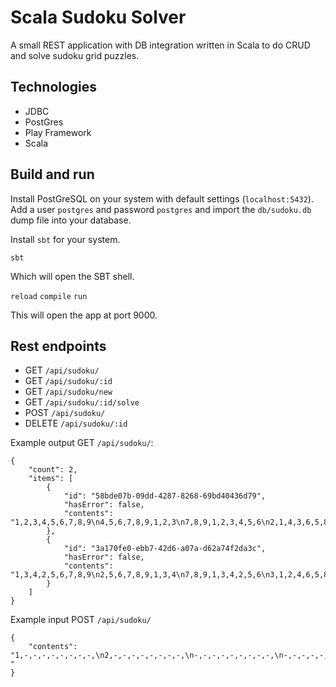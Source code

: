 # Scala Sudoku Solver
A small REST application with DB integration written in Scala to do CRUD and solve sudoku grid puzzles.

## Technologies
- JDBC
- PostGres
- Play Framework
- Scala


## Build and run
Install PostGreSQL on your system with default settings (`localhost:5432`).
Add a user `postgres` and password `postgres` and import the `db/sudoku.db` dump file into
your database.

Install `sbt` for your system.

`sbt`

Which will open the SBT shell.

`reload`
`compile`
`run`

This will open the app at port 9000.

## Rest endpoints
- GET `/api/sudoku/`
- GET `/api/sudoku/:id`
- GET `/api/sudoku/new`
- GET `/api/sudoku/:id/solve`
- POST `/api/sudoku/`
- DELETE `/api/sudoku/:id`

Example output GET `/api/sudoku/`:

```
{
    "count": 2,
    "items": [
        {
            "id": "58bde07b-09dd-4287-8268-69bd40436d79",
            "hasError": false,
            "contents": "1,2,3,4,5,6,7,8,9\n4,5,6,7,8,9,1,2,3\n7,8,9,1,2,3,4,5,6\n2,1,4,3,6,5,8,9,7\n3,6,5,8,9,7,2,1,4\n8,9,7,2,1,4,3,6,5\n5,3,1,6,4,2,9,7,8\n6,4,2,9,7,8,5,3,1\n9,7,8,5,3,1,6,4,2"
        },
        {
            "id": "3a170fe0-ebb7-42d6-a07a-d62a74f2da3c",
            "hasError": false,
            "contents": "1,3,4,2,5,6,7,8,9\n2,5,6,7,8,9,1,3,4\n7,8,9,1,3,4,2,5,6\n3,1,2,4,6,5,8,9,7\n4,6,5,8,9,7,3,1,2\n8,9,7,3,1,2,4,6,5\n5,2,1,6,4,3,9,7,8\n6,4,3,9,7,8,5,2,1\n9,7,8,5,2,1,6,4,3"
        }
    ]
}
```

Example input POST `/api/sudoku/`

```
{ 
    "contents": "1,-,-,-,-,-,-,-,-,\n2,-,-,-,-,-,-,-,-,\n-,-,-,-,-,-,-,-,-,\n-,-,-,-,-,-,-,-,-,\n-,-,-,-,-,-,-,-,-,\n-,-,-,-,-,-,-,-,-,\n-,-,-,-,-,-,-,-,-,\n-,-,-,-,-,-,-,-,-,\n-,-,-,-,-,-,-,-,-"
}
```

